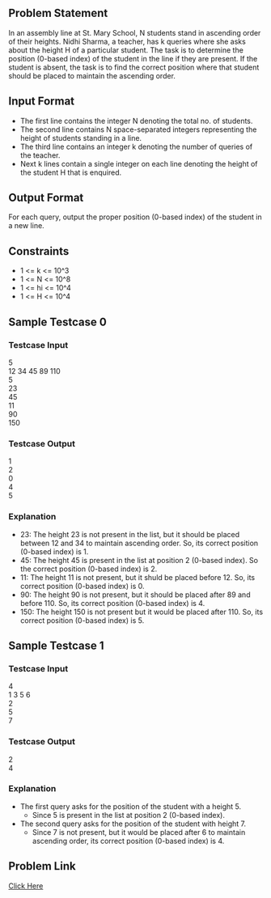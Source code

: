 ## Problem Statement

In an assembly line at St. Mary School, N students stand in ascending order of their heights. 
Nidhi Sharma, a teacher, has k queries where she asks about the height H of a particular student. 
The task is to determine the position (0-based index) of the student in the line if they are present. 
If the student is absent, the task is to find the correct position where that student should be placed to maintain the ascending order.

## Input Format

- The first line contains the integer N denoting the total no. of students.
- The second line contains N space-separated integers representing the height of students standing in a line.
- The third line contains an integer k denoting the number of queries of the teacher.
- Next k lines contain a single integer on each line denoting the height of the student H that is enquired.

## Output Format
For each query, output the proper position (0-based index) of the student in a new line.

## Constraints

- 1 <= k <= 10^3
- 1 <= N <= 10^8
- 1 <= hi <= 10^4
- 1 <= H <= 10^4

## Sample Testcase 0

### Testcase Input

5 <br>
12 34 45 89 110 <br>
5 <br>
23 <br>
45 <br>
11 <br>
90 <br>
150

### Testcase Output

1 <br>
2 <br>
0 <br>
4 <br>
5

### Explanation

- 23: The height 23 is not present in the list, but it should be placed between 12 and 34 to maintain ascending order. So, its correct position (0-based index) is 1.
- 45: The height 45 is present in the list at position 2 (0-based index). So the correct position (0-based index) is 2.
- 11: The height 11 is not present, but it shuld be placed before 12. So, its correct position (0-based index) is 0.
- 90: The height 90 is not present, but it should be placed after 89 and before 110. So, its correct position (0-based index) is 4.
- 150: The height 150 is not present but it would be placed after 110. So, its correct position (0-based index) is 5.

## Sample Testcase 1

### Testcase Input

4 <br>
1 3 5 6 <br>
2 <br>
5 <br>
7

### Testcase Output

2 <br>
4

### Explanation

- The first query asks for the position of the student with a height 5.
  - Since 5 is present in the list at position 2 (0-based index).
- The second query asks for the position of the student with height 7.
  - Since 7 is not present, but it would be placed after 6 to maintain ascending order, its correct position (0-based index) is 4.

## Problem Link

[Click Here](https://unstop.com/courses/unstop-practice-interview-pep/30-days-dsa-bootcamp/day-searching-basics-37792/coding-question-37797/)
